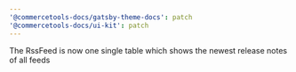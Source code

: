 ```yaml
---
'@commercetools-docs/gatsby-theme-docs': patch
'@commercetools-docs/ui-kit': patch
---
```


The RssFeed is now one single table which shows the newest release notes of all feeds
